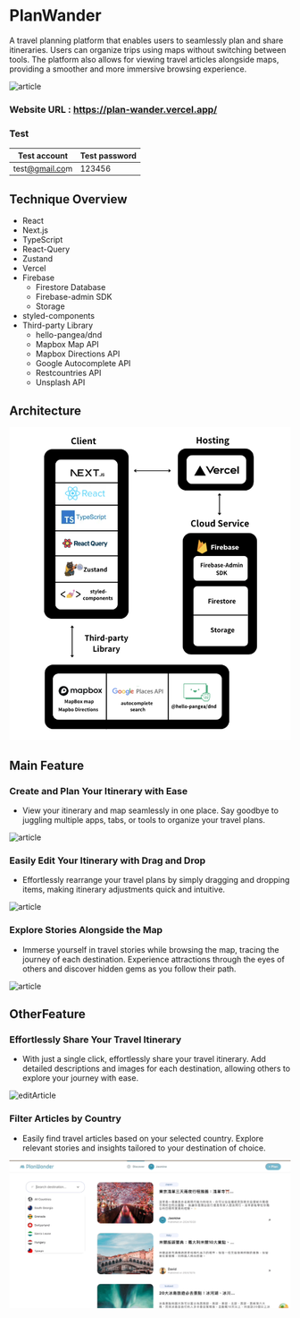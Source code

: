 # PlanWander

A travel planning platform that enables users to seamlessly plan and share itineraries. Users can organize trips using maps without switching between tools. The platform also allows for viewing travel articles alongside maps, providing a smoother and more immersive browsing experience.

![article](/images/landing.png)

### Website URL : https://plan-wander.vercel.app/

### Test

| Test account                              | Test password |
| ----------------------------------------- | ------------- |
| test[@gmail.co](mailto:Alanna@gmail.com)m | 123456        |

## **Technique Overview**

- React
- Next.js
- TypeScript
- React-Query
- Zustand
- Vercel
- Firebase
  - Firestore Database
  - Firebase-admin SDK
  - Storage
- styled-components
- Third-party Library
  - hello-pangea/dnd
  - Mapbox Map API
  - Mapbox Directions API
  - Google Autocomplete API
  - Restcountries API
  - Unsplash API

## **Architecture**

![article](/images/architecture.png)

## Main Feature

### Create and Plan Your Itinerary with Ease

- View your itinerary and map seamlessly in one place. Say goodbye to juggling multiple apps, tabs, or tools to organize your travel plans.

![article](/images/demo_search.gif)

### **Easily Edit Your Itinerary with Drag and Drop**

- Effortlessly rearrange your travel plans by simply dragging and dropping items, making itinerary adjustments quick and intuitive.

![article](/images/demo_drag.gif)

### **Explore Stories Alongside the Map**

- Immerse yourself in travel stories while browsing the map, tracing the journey of each destination. Experience attractions through the eyes of others and discover hidden gems as you follow their path.

![article](/images/demo_article.gif)

## OtherFeature

### Effortlessly Share Your Travel Itinerary

- With just a single click, effortlessly share your travel itinerary. Add detailed descriptions and images for each destination, allowing others to explore your journey with ease.

![editArticle](/images/demo_editArticle.gif)

### **Filter Articles by Country**

- Easily find travel articles based on your selected country. Explore relevant stories and insights tailored to your destination of choice.

![filter](/images/demo_filter.gif)

